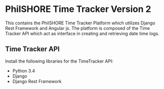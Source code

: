 # PhilSHORE Time Tracker Version 2
This contains the PhilSHORE Time Tracker Platform which utilizes Django Rest Framework and Angular js. The platform is composed of the Time Tracker API which act as interface in creating and retrieving date time logs.

## Time Tracker API
Install the following libraries for the TimeTracker API:
- Python 3.4
- Django
- Django Rest Framework


